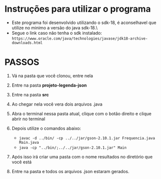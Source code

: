 # Instruções para utilizar o programa

* Este programa foi desenvolvido utilizando o sdk-18, é aconselhavel que utilize no minimo a versão do java sdk-18.\
* Segue o link caso não tenha o sdk instalado:
`https://www.oracle.com/java/technologies/javase/jdk18-archive-downloads.html`

# PASSOS

1. Vá na pasta que você clonou, entre nela

2. Entre na pasta **projeto-legenda-json**

3. Entre na pasta **src**

4. Ao chegar nela você vera dois arquivos .java

5. Abra o terminal nessa pasta atual, clique com o botão direito e clique abrir no terminal

6. Depois utilize o comandos abaixo:
   * `javac -d ../bin/ -cp ../../jar/gson-2.10.1.jar Frequencia.java Main.java`
   * `java -cp "../bin/;../../jar/gson-2.10.1.jar" Main`

7. Após isso irá criar uma pasta com o nome resultados no diretório que você está

8. Entre na pasta e todos os arquivos .json estaram gerados.
